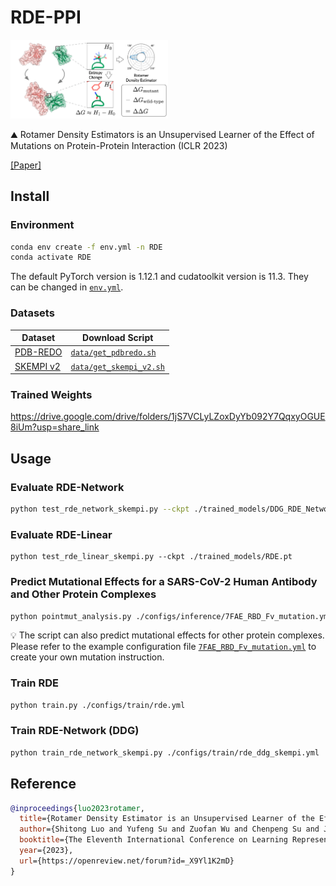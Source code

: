 # RDE-PPI
<img src="./assets/cover.png" alt="cover" style="width:50%;" />

:mountain: Rotamer Density Estimators is an Unsupervised Learner of the Effect of Mutations on Protein-Protein Interaction (ICLR 2023)

[[Paper]](https://www.biorxiv.org/content/10.1101/2023.02.28.530137)

## Install

### Environment

```bash
conda env create -f env.yml -n RDE
conda activate RDE
```

The default PyTorch version is 1.12.1 and cudatoolkit version is 11.3. They can be changed in [`env.yml`](./env.yml).

### Datasets

| Dataset   | Download Script                                    |
| --------- | -------------------------------------------------- |
| [PDB-REDO](https://pdb-redo.eu/)  | [`data/get_pdbredo.sh`](./data/get_pdbredo.sh)     |
| [SKEMPI v2](https://life.bsc.es/pid/skempi2) | [`data/get_skempi_v2.sh`](./data/get_skempi_v2.sh) |

### Trained Weights

https://drive.google.com/drive/folders/1jS7VCLyLZoxDyYb092Y7QqxyOGUE8iUm?usp=share_link

## Usage

### Evaluate RDE-Network

```bash
python test_rde_network_skempi.py --ckpt ./trained_models/DDG_RDE_Network_30k.pt
```

### Evaluate RDE-Linear

```
python test_rde_linear_skempi.py --ckpt ./trained_models/RDE.pt
```

### Predict Mutational Effects for a SARS-CoV-2 Human Antibody and Other Protein Complexes

```bash
python pointmut_analysis.py ./configs/inference/7FAE_RBD_Fv_mutation.yml
```

💡 The script can also predict mutational effects for other protein complexes. Please refer to the example configuration file  [`7FAE_RBD_Fv_mutation.yml`](./configs/inference/7FAE_RBD_Fv_mutation.yml) to create your own mutation instruction.

### Train RDE

```bash
python train.py ./configs/train/rde.yml
```

### Train RDE-Network (DDG)

```bash
python train_rde_network_skempi.py ./configs/train/rde_ddg_skempi.yml
```

## Reference

```bibtex
@inproceedings{luo2023rotamer,
  title={Rotamer Density Estimator is an Unsupervised Learner of the Effect of Mutations on Protein-Protein Interaction},
  author={Shitong Luo and Yufeng Su and Zuofan Wu and Chenpeng Su and Jian Peng and Jianzhu Ma},
  booktitle={The Eleventh International Conference on Learning Representations },
  year={2023},
  url={https://openreview.net/forum?id=_X9Yl1K2mD}
}
```

